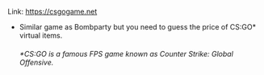 Link: https://csgogame.net
- Similar game as Bombparty but you need to guess the price of CS:GO* virtual items.

   ###### *CS:GO is a famous FPS game known as Counter Strike: Global Offensive.

